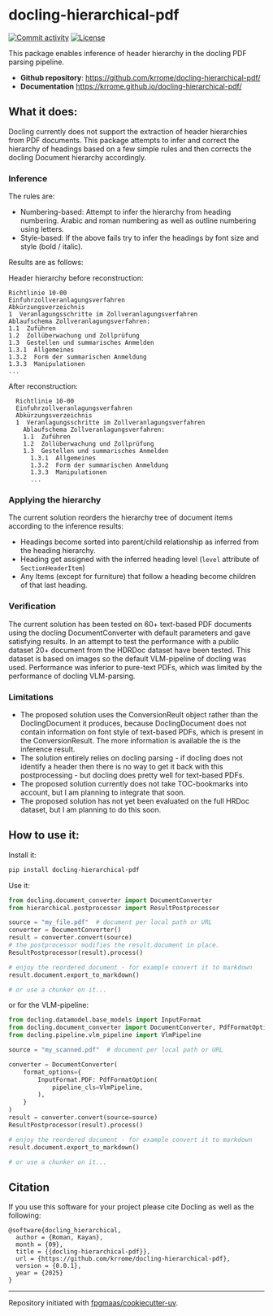 # docling-hierarchical-pdf

[![Commit activity](https://img.shields.io/github/commit-activity/m/krrome/docling-hierarchical-pdf)](https://img.shields.io/github/commit-activity/m/krrome/docling-hierarchical-pdf)
[![License](https://img.shields.io/github/license/krrome/docling-hierarchical-pdf)](https://img.shields.io/github/license/krrome/docling-hierarchical-pdf)

This package enables inference of header hierarchy in the docling PDF parsing pipeline.

- **Github repository**: <https://github.com/krrome/docling-hierarchical-pdf/>
- **Documentation** <https://krrome.github.io/docling-hierarchical-pdf/>

## What it does:

Docling currently does not support the extraction of header hierarchies from PDF documents. This package attempts to infer and correct the hierarchy of headings based on a few simple rules and then corrects the docling Document hierarchy accordingly.

### Inference

The rules are:
 - Numbering-based: Attempt to infer the hierarchy from heading numbering. Arabic and roman numbering as well as outline numbering using letters.
 - Style-based: If the above fails try to infer the headings by font size and style (bold / italic).

Results are as follows:

Header hierarchy before reconstruction:

```
Richtlinie 10-00
Einfuhrzollveranlagungsverfahren
Abkürzungsverzeichnis
1  Veranlagungsschritte im Zollveranlagungsverfahren
Ablaufschema Zollveranlagungsverfahren:
1.1  Zuführen
1.2  Zollüberwachung und Zollprüfung
1.3  Gestellen und summarisches Anmelden
1.3.1  Allgemeines
1.3.2  Form der summarischen Anmeldung
1.3.3  Manipulationen
...
```

After reconstruction:
```
  Richtlinie 10-00
  Einfuhrzollveranlagungsverfahren
  Abkürzungsverzeichnis
  1  Veranlagungsschritte im Zollveranlagungsverfahren
    Ablaufschema Zollveranlagungsverfahren:
    1.1  Zuführen
    1.2  Zollüberwachung und Zollprüfung
    1.3  Gestellen und summarisches Anmelden
      1.3.1  Allgemeines
      1.3.2  Form der summarischen Anmeldung
      1.3.3  Manipulationen
      ...
```

### Applying the hierarchy

The current solution reorders the hierarchy tree of document items according to the inference results:
 - Headings become sorted into parent/child relationship as inferred from the heading hierarchy.
 - Heading get assigned with the inferred heading level (`level` attribute of `SectionHeaderItem`)
 - Any Items (except for furniture) that follow a heading become children of that last heading.

### Verification
The current solution has been tested on 60+ text-based PDF documents using the docling DocumentConverter with default parameters and gave satisfying results. In an attempt to test the performance with a public dataset 20+ document from the HDRDoc dataset have been tested. This dataset is based on images so the default VLM-pipeline of docling was used. Performance was inferior to pure-text PDFs, which was limited by the performance of docling VLM-parsing.

### Limitations
- The proposed solution uses the ConversionReult object rather than the DoclingDocument it produces, because DoclingDocument does not contain information on font style of text-based PDFs, which is present in the ConversionResult. The more information is available the is the inference result.
- The solution entirely relies on docling parsing - if docling does not identify a header then there is no way to get it back with this postprocessing - but docling does pretty well for text-based PDFs.
- The proposed solution currently does not take TOC-bookmarks into account, but I am planning to integrate that soon.
- The proposed solution has not yet been evaluated on the full HRDoc dataset, but I am planning to do this soon.

## How to use it:

Install it:
```bash
pip install docling-hierarchical-pdf
```

Use it:
```python
from docling.document_converter import DocumentConverter
from hierarchical.postprocessor import ResultPostprocessor

source = "my_file.pdf"  # document per local path or URL
converter = DocumentConverter()
result = converter.convert(source)
# the postprocessor modifies the result.document in place.
ResultPostprocessor(result).process()

# enjoy the reordered document - for example convert it to markdown
result.document.export_to_markdown()

# or use a chunker on it...
```

or for the VLM-pipeline:

```python
from docling.datamodel.base_models import InputFormat
from docling.document_converter import DocumentConverter, PdfFormatOption
from docling.pipeline.vlm_pipeline import VlmPipeline

source = "my_scanned.pdf"  # document per local path or URL

converter = DocumentConverter(
    format_options={
        InputFormat.PDF: PdfFormatOption(
            pipeline_cls=VlmPipeline,
        ),
    }
)
result = converter.convert(source=source)
ResultPostprocessor(result).process()

# enjoy the reordered document - for example convert it to markdown
result.document.export_to_markdown()

# or use a chunker on it...
```

## Citation

If you use this software for your project please cite Docling as well as the following:

```
@software{docling_hierarchical,
  author = {Roman, Kayan},
  month = {09},
  title = {{docling-hierarchical-pdf}},
  url = {https://github.com/krrome/docling-hierarchical-pdf},
  version = {0.0.1},
  year = {2025}
}
```

---

Repository initiated with [fpgmaas/cookiecutter-uv](https://github.com/fpgmaas/cookiecutter-uv).

